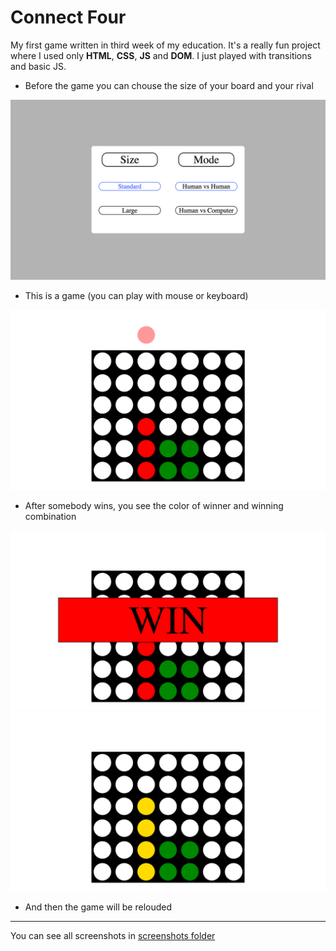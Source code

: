 Connect Four
=========================

My first game written in third week of my education.
It's a really fun project where I used only **HTML**, **CSS**, **JS** and **DOM**. I just played with transitions and basic JS.

* Before the game you can chouse the size of your board and your rival

![Menu](https://github.com/SugakWlad/connect_four/blob/master/screenshots/start_menu.png)

* This is a game (you can play with mouse or keyboard)

![signature](https://github.com/SugakWlad/connect_four/blob/master/screenshots/game.png)

* After somebody wins, you see the color of winner and winning combination

![other signers](https://github.com/SugakWlad/connect_four/blob/master/screenshots/win.png)
![other signers](https://github.com/SugakWlad/connect_four/blob/master/screenshots/after_win.png)
* And then the game will be relouded
***

You can see all screenshots in [screenshots folder](https://github.com/SugakWlad/connect_four/tree/master/screenshots)
